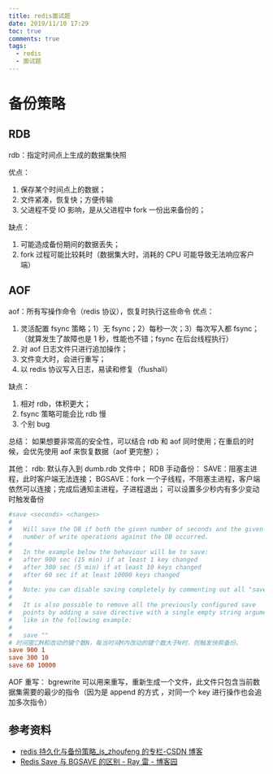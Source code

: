 ```yaml
---
title: redis面试题
date: 2019/11/10 17:29
toc: true
comments: true
tags:
  - redis
  - 面试题
---
```


# 备份策略

## RDB

rdb：指定时间点上生成的数据集快照

优点：

1. 保存某个时间点上的数据；
2. 文件紧凑，恢复快；方便传输
3. 父进程不受 IO 影响，是从父进程中 fork 一份出来备份的；

缺点：

1. 可能造成备份期间的数据丢失；
2. fork 过程可能比较耗时（数据集大时，消耗的 CPU 可能导致无法响应客户端）

## AOF

aof：所有写操作命令（redis 协议），恢复时执行这些命令
优点：

1. 灵活配置 fsync 策略；1）无 fsync；2）每秒一次；3）每次写入都 fsync；（就算发生了故障也是 1 秒，性能也不错；fsync 在后台线程执行）
2. 对 aof 日志文件只进行追加操作；
3. 文件变大时，会进行重写；
4. 以 redis 协议写入日志，易读和修复（flushall）

缺点：

1. 相对 rdb，体积更大；
2. fsync 策略可能会比 rdb 慢
3. 个别 bug

总结：
如果想要非常高的安全性，可以结合 rdb 和 aof 同时使用；在重启的时候，会优先使用 aof 来恢复数据（aof 更完整）；

其他：
rdb: 默认存入到 dumb.rdb 文件中；
RDB 手动备份：
SAVE：阻塞主进程，此时客户端无法连接；
BGSAVE：fork 一个子线程，不阻塞主进程，客户端依然可以连接；完成后通知主进程，子进程退出；
可以设置多少秒内有多少变动时触发备份

```ini
#save <seconds> <changes>
#
#   Will save the DB if both the given number of seconds and the given
#   number of write operations against the DB occurred.
#
#   In the example below the behaviour will be to save:
#   after 900 sec (15 min) if at least 1 key changed
#   after 300 sec (5 min) if at least 10 keys changed
#   after 60 sec if at least 10000 keys changed
#
#   Note: you can disable saving completely by commenting out all "save" lines.
#
#   It is also possible to remove all the previously configured save
#   points by adding a save directive with a single empty string argument
#   like in the following example:
#
#   save ""
# 时间窗口M和改动的键个数N，每当时间M内改动的键个数大于N时，则触发快照备份。
save 900 1
save 300 10
save 60 10000
```

AOF 重写：
bgrewrite 可以用来重写，重新生成一个文件，此文件只包含当前数据集需要的最少的指令（因为是 append 的方式 ，对同一个 key 进行操作也会追加多次指令）

## 参考资料

- [redis 持久化与备份策略\_is_zhoufeng 的专栏-CSDN 博客](https://blog.csdn.net/is_zhoufeng/article/details/10210353)
- [Redis Save 与 BGSAVE 的区别 - Ray 雷 - 博客园](https://www.cnblogs.com/rayong/p/6791330.html)
